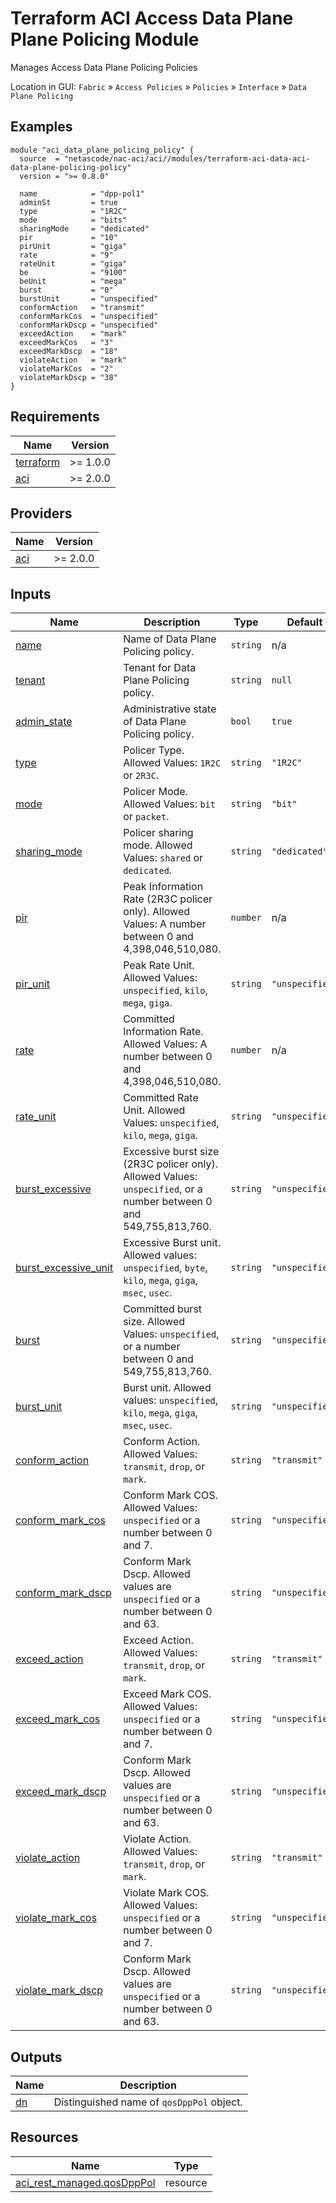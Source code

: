 <!-- BEGIN_TF_DOCS -->
# Terraform ACI Access Data Plane Plane Policing Module

Manages Access Data Plane Policing Policies

Location in GUI:
`Fabric` » `Access Policies` » `Policies` » `Interface` » `Data Plane Policing`

## Examples

```hcl
module "aci_data_plane_policing_policy" {
  source  = "netascode/nac-aci/aci//modules/terraform-aci-data-aci-data-plane-policing-policy"
  version = ">= 0.8.0"

  name            = "dpp-pol1"
  adminSt         = true
  type            = "1R2C"
  mode            = "bits"
  sharingMode     = "dedicated"
  pir             = "10"
  pirUnit         = "giga"
  rate            = "9"
  rateUnit        = "giga"
  be              = "9100"
  beUnit          = "mega"
  burst           = "0"
  burstUnit       = "unspecified"
  conformAction   = "transmit"
  conformMarkCos  = "unspecified"
  conformMarkDscp = "unspecified"
  exceedAction    = "mark"
  exceedMarkCos   = "3"
  exceedMarkDscp  = "18"
  violateAction   = "mark"
  violateMarkCos  = "2"
  violateMarkDscp = "38"
}
```

## Requirements

| Name | Version |
|------|---------|
| <a name="requirement_terraform"></a> [terraform](#requirement\_terraform) | >= 1.0.0 |
| <a name="requirement_aci"></a> [aci](#requirement\_aci) | >= 2.0.0 |

## Providers

| Name | Version |
|------|---------|
| <a name="provider_aci"></a> [aci](#provider\_aci) | >= 2.0.0 |

## Inputs

| Name | Description | Type | Default | Required |
|------|-------------|------|---------|:--------:|
| <a name="input_name"></a> [name](#input\_name) | Name of Data Plane Policing policy. | `string` | n/a | yes |
| <a name="input_tenant"></a> [tenant](#input\_tenant) | Tenant for Data Plane Policing policy. | `string` | `null` | no |
| <a name="input_admin_state"></a> [admin\_state](#input\_admin\_state) | Administrative state of Data Plane Policing policy. | `bool` | `true` | no |
| <a name="input_type"></a> [type](#input\_type) | Policer Type. Allowed Values: `1R2C` or `2R3C`. | `string` | `"1R2C"` | no |
| <a name="input_mode"></a> [mode](#input\_mode) | Policer Mode.  Allowed Values: `bit` or `packet`. | `string` | `"bit"` | no |
| <a name="input_sharing_mode"></a> [sharing\_mode](#input\_sharing\_mode) | Policer sharing mode. Allowed Values: `shared` or `dedicated`. | `string` | `"dedicated"` | no |
| <a name="input_pir"></a> [pir](#input\_pir) | Peak Information Rate (2R3C policer only). Allowed Values: A number between 0 and 4,398,046,510,080. | `number` | n/a | yes |
| <a name="input_pir_unit"></a> [pir\_unit](#input\_pir\_unit) | Peak Rate Unit. Allowed Values: `unspecified`, `kilo`, `mega`, `giga`. | `string` | `"unspecified"` | no |
| <a name="input_rate"></a> [rate](#input\_rate) | Committed Information Rate. Allowed Values: A number between 0 and 4,398,046,510,080. | `number` | n/a | yes |
| <a name="input_rate_unit"></a> [rate\_unit](#input\_rate\_unit) | Committed Rate Unit. Allowed Values: `unspecified`, `kilo`, `mega`, `giga`. | `string` | `"unspecified"` | no |
| <a name="input_burst_excessive"></a> [burst\_excessive](#input\_burst\_excessive) | Excessive burst size (2R3C policer only). Allowed Values: `unspecified`, or a number between 0 and 549,755,813,760. | `string` | `"unspecified"` | no |
| <a name="input_burst_excessive_unit"></a> [burst\_excessive\_unit](#input\_burst\_excessive\_unit) | Excessive Burst unit.  Allowed values: `unspecified`, `byte`, `kilo`, `mega`, `giga`, `msec`, `usec`. | `string` | `"unspecified"` | no |
| <a name="input_burst"></a> [burst](#input\_burst) | Committed burst size. Allowed Values: `unspecified`, or a number between 0 and 549,755,813,760. | `string` | `"unspecified"` | no |
| <a name="input_burst_unit"></a> [burst\_unit](#input\_burst\_unit) | Burst unit.  Allowed values: `unspecified`, `kilo`, `mega`, `giga`, `msec`, `usec`. | `string` | `"unspecified"` | no |
| <a name="input_conform_action"></a> [conform\_action](#input\_conform\_action) | Conform Action. Allowed Values: `transmit`, `drop`, or `mark`. | `string` | `"transmit"` | no |
| <a name="input_conform_mark_cos"></a> [conform\_mark\_cos](#input\_conform\_mark\_cos) | Conform Mark COS.  Allowed Values: `unspecified` or a number between 0 and 7. | `string` | `"unspecified"` | no |
| <a name="input_conform_mark_dscp"></a> [conform\_mark\_dscp](#input\_conform\_mark\_dscp) | Conform Mark Dscp. Allowed values are `unspecified` or a number between 0 and 63. | `string` | `"unspecified"` | no |
| <a name="input_exceed_action"></a> [exceed\_action](#input\_exceed\_action) | Exceed Action. Allowed Values: `transmit`, `drop`, or `mark`. | `string` | `"transmit"` | no |
| <a name="input_exceed_mark_cos"></a> [exceed\_mark\_cos](#input\_exceed\_mark\_cos) | Exceed Mark COS.  Allowed Values: `unspecified` or a number between 0 and 7. | `string` | `"unspecified"` | no |
| <a name="input_exceed_mark_dscp"></a> [exceed\_mark\_dscp](#input\_exceed\_mark\_dscp) | Conform Mark Dscp. Allowed values are `unspecified` or a number between 0 and 63. | `string` | `"unspecified"` | no |
| <a name="input_violate_action"></a> [violate\_action](#input\_violate\_action) | Violate Action. Allowed Values: `transmit`, `drop`, or `mark`. | `string` | `"transmit"` | no |
| <a name="input_violate_mark_cos"></a> [violate\_mark\_cos](#input\_violate\_mark\_cos) | Violate Mark COS.  Allowed Values: `unspecified` or a number between 0 and 7. | `string` | `"unspecified"` | no |
| <a name="input_violate_mark_dscp"></a> [violate\_mark\_dscp](#input\_violate\_mark\_dscp) | Conform Mark Dscp. Allowed values are `unspecified` or a number between 0 and 63. | `string` | `"unspecified"` | no |

## Outputs

| Name | Description |
|------|-------------|
| <a name="output_dn"></a> [dn](#output\_dn) | Distinguished name of `qosDppPol` object. |

## Resources

| Name | Type |
|------|------|
| [aci_rest_managed.qosDppPol](https://registry.terraform.io/providers/CiscoDevNet/aci/latest/docs/resources/rest_managed) | resource |
<!-- END_TF_DOCS -->